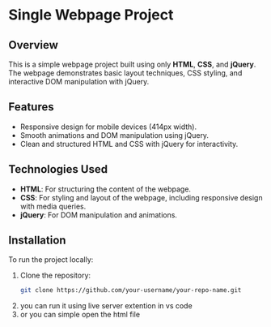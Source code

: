 # Single Webpage Project

## Overview
This is a simple webpage project built using only **HTML**, **CSS**, and **jQuery**. The webpage demonstrates basic layout techniques, CSS styling, and interactive DOM manipulation with jQuery.

## Features
- Responsive design for mobile devices (414px width).
- Smooth animations and DOM manipulation using jQuery.
- Clean and structured HTML and CSS with jQuery for interactivity.

## Technologies Used
- **HTML**: For structuring the content of the webpage.
- **CSS**: For styling and layout of the webpage, including responsive design with media queries.
- **jQuery**: For DOM manipulation and animations.

## Installation
To run the project locally:
1. Clone the repository:
   ```bash
   git clone https://github.com/your-username/your-repo-name.git

2. you can run it using live server extention in vs code 
3. or you can simple open the html file

